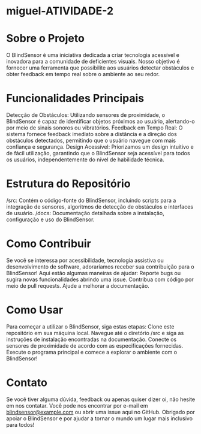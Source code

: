 # miguel-ATIVIDADE-2
# Sobre o Projeto
O BlindSensor é uma iniciativa dedicada a criar tecnologia acessível e inovadora para a comunidade de deficientes visuais. Nosso objetivo é fornecer uma ferramenta que possibilite aos usuários detectar obstáculos e obter feedback em tempo real sobre o ambiente ao seu redor.
# Funcionalidades Principais
Detecção de Obstáculos: Utilizando sensores de proximidade, o BlindSensor é capaz de identificar objetos próximos ao usuário, alertando-o por meio de sinais sonoros ou vibratórios.
Feedback em Tempo Real: O sistema fornece feedback imediato sobre a distância e a direção dos obstáculos detectados, permitindo que o usuário navegue com mais confiança e segurança.
Design Acessível: Priorizamos um design intuitivo e de fácil utilização, garantindo que o BlindSensor seja acessível para todos os usuários, independentemente do nível de habilidade técnica.
# Estrutura do Repositório
/src: Contém o código-fonte do BlindSensor, incluindo scripts para a integração de sensores, algoritmos de detecção de obstáculos e interfaces de usuário.
/docs: Documentação detalhada sobre a instalação, configuração e uso do BlindSensor.
# Como Contribuir
Se você se interessa por acessibilidade, tecnologia assistiva ou desenvolvimento de software, adoraríamos receber sua contribuição para o BlindSensor! Aqui estão algumas maneiras de ajudar:
Reporte bugs ou sugira novas funcionalidades abrindo uma issue.
Contribua com código por meio de pull requests.
Ajude a melhorar a documentação.
# Como Usar
Para começar a utilizar o BlindSensor, siga estas etapas:
Clone este repositório em sua máquina local.
Navegue até o diretório /src e siga as instruções de instalação encontradas na documentação.
Conecte os sensores de proximidade de acordo com as especificações fornecidas.
Execute o programa principal e comece a explorar o ambiente com o BlindSensor!
# Contato
Se você tiver alguma dúvida, feedback ou apenas quiser dizer oi, não hesite em nos contatar. Você pode nos encontrar por e-mail em blindsensor@example.com ou abrir uma issue aqui no GitHub.
Obrigado por apoiar o BlindSensor e por ajudar a tornar o mundo um lugar mais inclusivo para todos!

